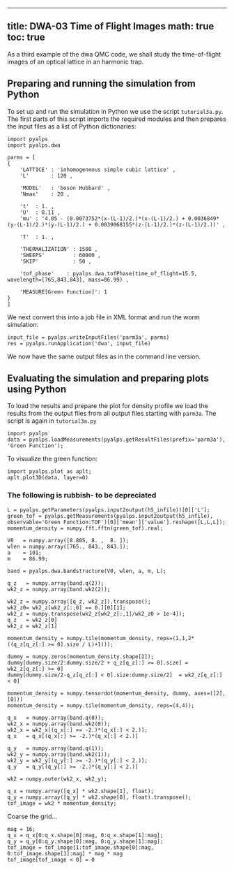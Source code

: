 
---
title: DWA-03 Time of Flight Images
math: true
toc: true
---

As a third example of the dwa QMC code, we shall study the time-of-flight images of an optical lattice in an harmonic trap.

## Preparing and running the simulation from Python

To set up and run the simulation in Python we use the script `tutorial3a.py`. The first parts of this script imports the required modules and then prepares the input files as a list of Python dictionaries:

    import pyalps
    import pyalps.dwa

    parms = [
    {
        'LATTICE' : 'inhomogeneous simple cubic lattice' ,
        'L'       : 120 ,

        'MODEL'   : 'boson Hubbard' ,
        'Nmax'    : 20 ,

        't'  : 1. ,
        'U'  : 8.11 ,
        'mu' : '4.05 - (0.0073752*(x-(L-1)/2.)*(x-(L-1)/2.) + 0.0036849*(y-(L-1)/2.)*(y-(L-1)/2.) + 0.0039068155*(z-(L-1)/2.)*(z-(L-1)/2.))' ,

        'T'  : 1. ,

        'THERMALIZATION' : 1500 ,
        'SWEEPS'         : 60000 ,
        'SKIP'           : 50 , 

        'tof_phase'    : pyalps.dwa.tofPhase(time_of_flight=15.5, wavelength=[765,843,843], mass=86.99) ,

        'MEASURE[Green Function]': 1
    }
    ]
    
We next convert this into a job file in XML format and run the worm simulation:

    input_file = pyalps.writeInputFiles('parm3a', parms)
    res = pyalps.runApplication('dwa', input_file)
    
We now have the same output files as in the command line version.

## Evaluating the simulation and preparing plots using Python

To load the results and prepare the plot for density profile we load the results from the output files from all output files starting with `parm3a`. The script is again in `tutorial3a.py`

    import pyalps
    data = pyalps.loadMeasurements(pyalps.getResultFiles(prefix='parm3a'), 'Green Function');

To visualize the green function:

    import pyalps.plot as aplt;
    aplt.plot3D(data, layer=0)

### The following is rubbish- to be depreciated

    L = pyalps.getParameters(pyalps.input2output(h5_infile))[0]['L'];
    green_tof = pyalps.getMeasurements(pyalps.input2output(h5_infile), observable='Green Function:TOF')[0]['mean']['value'].reshape([L,L,L]);
    momentum_density = numpy.fft.fftn(green_tof).real; 

    V0   = numpy.array([8.805, 8. ,  8. ]);
    wlen = numpy.array([765., 843., 843.]);
    a    = 101;
    m    = 86.99;

    band = pyalps.dwa.bandstructure(V0, wlen, a, m, L);

    q_z   = numpy.array(band.q(2));
    wk2_z = numpy.array(band.wk2(2));

    wk2_z = numpy.array([q_z, wk2_z]).transpose();
    wk2_z0= wk2_z[wk2_z[:,0] == 0.][0][1];
    wk2_z = numpy.transpose(wk2_z[wk2_z[:,1]/wk2_z0 > 1e-4]);
    q_z   = wk2_z[0]
    wk2_z = wk2_z[1]

    momentum_density = numpy.tile(momentum_density, reps=(1,1,2*((q_z[q_z[:] >= 0].size / L)+1)));

    dummy = numpy.zeros(momentum_density.shape[2]);
    dummy[dummy.size/2:dummy.size/2 + q_z[q_z[:] >= 0].size] = wk2_z[q_z[:] >= 0]
    dummy[dummy.size/2-q_z[q_z[:] < 0].size:dummy.size/2]  = wk2_z[q_z[:] < 0]    

    momentum_density = numpy.tensordot(momentum_density, dummy, axes=([2],[0]))
    momentum_density = numpy.tile(momentum_density, reps=(4,4));

    q_x   = numpy.array(band.q(0));
    wk2_x = numpy.array(band.wk2(0));
    wk2_x = wk2_x[(q_x[:] >= -2.)*(q_x[:] < 2.)];
    q_x   = q_x[(q_x[:] >= -2.)*(q_x[:] < 2.)]

    q_y   = numpy.array(band.q(1));
    wk2_y = numpy.array(band.wk2(1));
    wk2_y = wk2_y[(q_y[:] >= -2.)*(q_y[:] < 2.)];
    q_y   = q_y[(q_y[:] >= -2.)*(q_y[:] < 2.)]
 
    wk2 = numpy.outer(wk2_x, wk2_y);

    q_x = numpy.array([q_x] * wk2.shape[1], float);
    q_y = numpy.array([q_y] * wk2.shape[0], float).transpose();
    tof_image = wk2 * momentum_density;


Coarse the grid...
    
    mag = 16;
    q_x = q_x[0:q_x.shape[0]:mag, 0:q_x.shape[1]:mag];
    q_y = q_y[0:q_y.shape[0]:mag, 0:q_y.shape[1]:mag];
    tof_image = tof_image[1:tof_image.shape[0]:mag, 0:tof_image.shape[1]:mag] * mag * mag
    tof_image[tof_image < 0] = 0
